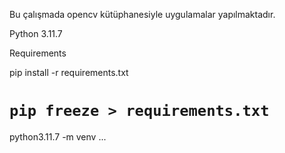 Bu çalışmada opencv kütüphanesiyle uygulamalar yapılmaktadır.

Python 3.11.7

Requirements

pip install -r requirements.txt

# `pip freeze > requirements.txt`

python3.11.7 -m venv ...
